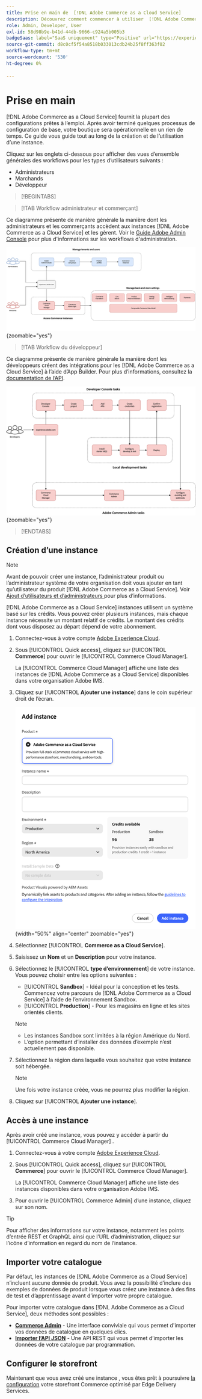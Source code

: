 ```yaml
---
title: Prise en main de  [!DNL Adobe Commerce as a Cloud Service]
description: Découvrez comment commencer à utiliser  [!DNL Adobe Commerce as a Cloud Service].
role: Admin, Developer, User
exl-id: 58d98b9e-b41d-44db-9666-c924a5b005b3
badgeSaas: label="SaaS uniquement" type="Positive" url="https://experienceleague.adobe.com/en/docs/commerce/user-guides/product-solutions" tooltip="S’applique uniquement aux projets Adobe Commerce as a Cloud Service et Adobe Commerce Optimizer (infrastructure SaaS gérée par Adobe)."
source-git-commit: d8c0cf5f54a8518b033013cdb24b25f8ff363f02
workflow-type: tm+mt
source-wordcount: '530'
ht-degree: 0%

---
```


# Prise en main

[!DNL Adobe Commerce as a Cloud Service] fournit la plupart des configurations prêtes à l’emploi. Après avoir terminé quelques processus de configuration de base, votre boutique sera opérationnelle en un rien de temps. Ce guide vous guide tout au long de la création et de l’utilisation d’une instance.

Cliquez sur les onglets ci-dessous pour afficher des vues d’ensemble générales des workflows pour les types d’utilisateurs suivants :

* Administrateurs
* Marchands
* Développeur

>[!BEGINTABS]

>[!TAB Workflow administrateur et commerçant]

Ce diagramme présente de manière générale la manière dont les administrateurs et les commerçants accèdent aux instances [!DNL Adobe Commerce as a Cloud Service] et les gèrent. Voir le [Guide Adobe Admin Console](https://helpx.adobe.com/enterprise/admin-guide.html) pour plus d&#39;informations sur les workflows d&#39;administration.

![[!DNL Adobe Commerce as a Cloud Service] diagramme de flux des commerçants](./assets/merchant-flow.svg){zoomable="yes"}

>[!TAB Workflow du développeur]

Ce diagramme présente de manière générale la manière dont les développeurs créent des intégrations pour les [!DNL Adobe Commerce as a Cloud Service] à l’aide d’App Builder. Pour plus d’informations, consultez la [documentation de l’API](https://developer.adobe.com/commerce/webapi/rest/).

![[!DNL Adobe Commerce as a Cloud Service] le diagramme de flux du développeur](./assets/developer-flow.svg){zoomable="yes"}

>[!ENDTABS]

## Création d’une instance

>[!NOTE]
>
>Avant de pouvoir créer une instance, l’administrateur produit ou l’administrateur système de votre organisation doit vous ajouter en tant qu’utilisateur du produit [!DNL Adobe Commerce as a Cloud Service]. Voir [ Ajout d’utilisateurs et d’administrateurs ](./user-management.md#add-users-and-admins) pour plus d’informations.

[!DNL Adobe Commerce as a Cloud Service] instances utilisent un système basé sur les crédits. Vous pouvez créer plusieurs instances, mais chaque instance nécessite un montant relatif de crédits. Le montant des crédits dont vous disposez au départ dépend de votre abonnement.

1. Connectez-vous à votre compte [Adobe Experience Cloud](https://experience.adobe.com/).

1. Sous [!UICONTROL Quick access], cliquez sur [!UICONTROL **Commerce**] pour ouvrir le [!UICONTROL Commerce Cloud Manager].

   La [!UICONTROL Commerce Cloud Manager] affiche une liste des instances de [!DNL Adobe Commerce as a Cloud Service] disponibles dans votre organisation Adobe IMS.

1. Cliquez sur [!UICONTROL **Ajouter une instance**] dans le coin supérieur droit de l’écran.

   ![Créer une instance](./assets/create-instance.png){width="50%" align="center" zoomable="yes"}

1. Sélectionnez [!UICONTROL **Commerce as a Cloud Service**].

1. Saisissez un **Nom** et un **Description** pour votre instance.

1. Sélectionnez le [!UICONTROL **type d’environnement**] de votre instance. Vous pouvez choisir entre les options suivantes :

   * [!UICONTROL **Sandbox**] - Idéal pour la conception et les tests. Commencez votre parcours de [!DNL Adobe Commerce as a Cloud Service] à l’aide de l’environnement Sandbox.
   * [!UICONTROL **Production**] - Pour les magasins en ligne et les sites orientés clients.

   >[!NOTE]
   >
   >* Les instances Sandbox sont limitées à la région Amérique du Nord.
   >* L’option permettant d’installer des données d’exemple n’est actuellement pas disponible.

1. Sélectionnez la région dans laquelle vous souhaitez que votre instance soit hébergée.

   >[!NOTE]
   >
   >Une fois votre instance créée, vous ne pourrez plus modifier la région.

1. Cliquez sur [!UICONTROL **Ajouter une instance**].

## Accès à une instance

Après avoir créé une instance, vous pouvez y accéder à partir du [!UICONTROL Commerce Cloud Manager] .

1. Connectez-vous à votre compte [Adobe Experience Cloud](https://experience.adobe.com/).

1. Sous [!UICONTROL Quick access], cliquez sur [!UICONTROL **Commerce**] pour ouvrir le [!UICONTROL Commerce Cloud Manager].

   La [!UICONTROL Commerce Cloud Manager] affiche une liste des instances disponibles dans votre organisation Adobe IMS.

1. Pour ouvrir le [!UICONTROL Commerce Admin] d’une instance, cliquez sur son nom.

>[!TIP]
>
>Pour afficher des informations sur votre instance, notamment les points d’entrée REST et GraphQL ainsi que l’URL d’administration, cliquez sur l’icône d’information en regard du nom de l’instance.

## Importer votre catalogue

Par défaut, les instances de [!DNL Adobe Commerce as a Cloud Service] n’incluent aucune donnée de produit. Vous avez la possibilité d’inclure des exemples de données de produit lorsque vous créez une instance à des fins de test et d’apprentissage avant d’importer votre propre catalogue.

Pour importer votre catalogue dans [!DNL Adobe Commerce as a Cloud Service], deux méthodes sont possibles :

* [**Commerce Admin**](https://experienceleague.adobe.com/en/docs/commerce-admin/systems/data-transfer/import/data-import) - Une interface conviviale qui vous permet d&#39;importer vos données de catalogue en quelques clics.
* [**Importer l’API JSON**](https://developer.adobe.com/commerce/webapi/rest/modules/import/#import-json-api) - Une API REST qui vous permet d’importer les données de votre catalogue par programmation.

<!-- TODO

- Add guidance about how to choose which method to use
- Add guidance for new vs existing customers (cross-reference OR and _include file for migration content)

-->

## Configurer le storefront

Maintenant que vous avez créé une instance , vous êtes prêt à poursuivre [la configuration](storefront.md) votre storefront Commerce optimisé par Edge Delivery Services.
